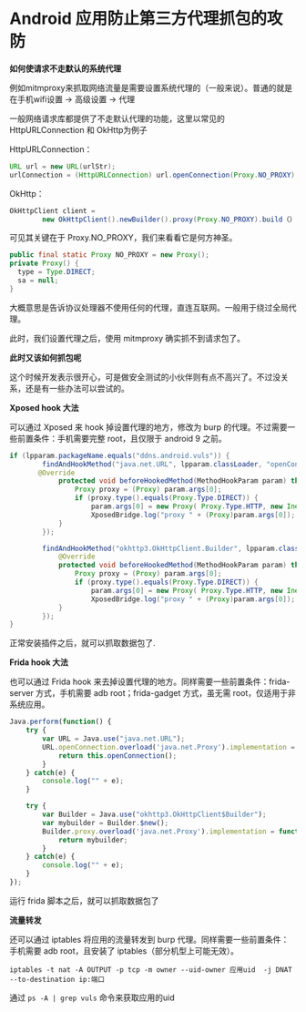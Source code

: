 # Android 应用防止第三方代理抓包的攻防

**如何使请求不走默认的系统代理**

例如mitmproxy来抓取网络流量是需要设置系统代理的（一般来说）。普通的就是在手机wifi设置 -> 高级设置 -> 代理

一般网络请求库都提供了不走默认代理的功能，这里以常见的 HttpURLConnection 和 OkHttp为例子

HttpURLConnection：

```java
URL url = new URL(urlStr);
urlConnection = (HttpURLConnection) url.openConnection(Proxy.NO_PROXY);
```

OkHttp：

```java
OkHttpClient client = 
        new OkHttpClient().newBuilder().proxy(Proxy.NO_PROXY).build（）;
```

可见其关键在于 Proxy.NO_PROXY，我们来看看它是何方神圣。

```java
public final static Proxy NO_PROXY = new Proxy();
private Proxy() {
  type = Type.DIRECT;
  sa = null;
}
```

大概意思是告诉协议处理器不使用任何的代理，直连互联网。一般用于绕过全局代理。

此时，我们设置代理之后，使用 mitmproxy 确实抓不到请求包了。

**此时又该如何抓包呢**

这个时候开发表示很开心，可是做安全测试的小伙伴则有点不高兴了。不过没关系，还是有一些办法可以尝试的。

**Xposed hook 大法**

可以通过 Xposed 来 hook 掉设置代理的地方，修改为 burp 的代理。不过需要一些前置条件：手机需要完整 root，且仅限于 android 9 之前。

```java
if (lpparam.packageName.equals("ddns.android.vuls")) { 
        findAndHookMethod("java.net.URL", lpparam.classLoader, "openConnection", Proxy.class, new XC_MethodHook() {         
	   @Override 
            protected void beforeHookedMethod(MethodHookParam param) throws Throwable { 
                Proxy proxy = (Proxy) param.args[0]; 
                if (proxy.type().equals(Proxy.Type.DIRECT)) { 
                    param.args[0] = new Proxy( Proxy.Type.HTTP, new InetSocketAddress("192.168.8.233",8080) ); 
                    XposedBridge.log("proxy " + (Proxy)param.args[0]); 
            }
        }); 

        findAndHookMethod("okhttp3.OkHttpClient.Builder", lpparam.classLoader, "proxy", Proxy.class, new XC_MethodHook() { 
            @Override 
            protected void beforeHookedMethod(MethodHookParam param) throws Throwable { 
                Proxy proxy = (Proxy) param.args[0]; 
                if (proxy.type().equals(Proxy.Type.DIRECT)) { 
                    param.args[0] = new Proxy( Proxy.Type.HTTP, new InetSocketAddress("192.168.8.233",8080) ); 
                    XposedBridge.log("proxy " + (Proxy)param.args[0]); 
            }
        }); 
}
```

正常安装插件之后，就可以抓取数据包了.

**Frida hook 大法**

也可以通过 Frida hook 来去掉设置代理的地方。同样需要一些前置条件：frida-server 方式，手机需要 adb root；frida-gadget 方式，虽无需 root，仅适用于非系统应用。

```javascript
Java.perform(function() { 
    try { 
        var URL = Java.use("java.net.URL"); 
        URL.openConnection.overload('java.net.Proxy').implementation = function(arg1){ 
            return this.openConnection(); 
        } 
    } catch(e) { 
        console.log("" + e); 
    } 

    try { 
        var Builder = Java.use("okhttp3.OkHttpClient$Builder"); 
        var mybuilder = Builder.$new(); 
        Builder.proxy.overload('java.net.Proxy').implementation = function(arg1){ 
            return mybuilder; 
        } 
    } catch(e) { 
        console.log("" + e); 
    } 
});
```

运行 frida 脚本之后，就可以抓取数据包了

**流量转发**

还可以通过 iptables 将应用的流量转发到 burp 代理。同样需要一些前置条件：手机需要 adb root，且安装了 iptables（部分机型上可能无效）。

```shell
iptables -t nat -A OUTPUT -p tcp -m owner --uid-owner 应用uid  -j DNAT --to-destination ip:端口
```

通过 `ps -A | grep vuls` 命令来获取应用的uid

